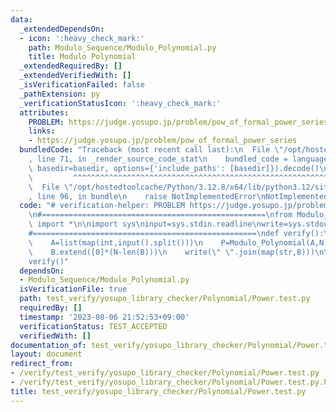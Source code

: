 ```yaml
---
data:
  _extendedDependsOn:
  - icon: ':heavy_check_mark:'
    path: Modulo_Sequence/Modulo_Polynomial.py
    title: Modulo Polynomial
  _extendedRequiredBy: []
  _extendedVerifiedWith: []
  _isVerificationFailed: false
  _pathExtension: py
  _verificationStatusIcon: ':heavy_check_mark:'
  attributes:
    PROBLEM: https://judge.yosupo.jp/problem/pow_of_formal_power_series
    links:
    - https://judge.yosupo.jp/problem/pow_of_formal_power_series
  bundledCode: "Traceback (most recent call last):\n  File \"/opt/hostedtoolcache/Python/3.12.8/x64/lib/python3.12/site-packages/onlinejudge_verify/documentation/build.py\"\
    , line 71, in _render_source_code_stat\n    bundled_code = language.bundle(stat.path,\
    \ basedir=basedir, options={'include_paths': [basedir]}).decode()\n          \
    \         ^^^^^^^^^^^^^^^^^^^^^^^^^^^^^^^^^^^^^^^^^^^^^^^^^^^^^^^^^^^^^^^^^^^^^^^^^^^^^^^^^\n\
    \  File \"/opt/hostedtoolcache/Python/3.12.8/x64/lib/python3.12/site-packages/onlinejudge_verify/languages/python.py\"\
    , line 96, in bundle\n    raise NotImplementedError\nNotImplementedError\n"
  code: "# verification-helper: PROBLEM https://judge.yosupo.jp/problem/pow_of_formal_power_series\n\
    \n#==================================================\nfrom Modulo_Sequence.Modulo_Polynomial\
    \ import *\n\nimport sys\ninput=sys.stdin.readline\nwrite=sys.stdout.write\n\n\
    #==================================================\ndef verify():\n    N,M=map(int,input().split())\n\
    \    A=list(map(int,input().split()))\n    P=Modulo_Polynomial(A,N)\n    B=Power(P,M).Poly\n\
    \    B.extend([0]*(N-len(B)))\n    write(\" \".join(map(str,B)))\n\n#==================================================\n\
    verify()"
  dependsOn:
  - Modulo_Sequence/Modulo_Polynomial.py
  isVerificationFile: true
  path: test_verify/yosupo_library_checker/Polynomial/Power.test.py
  requiredBy: []
  timestamp: '2023-08-06 21:52:53+09:00'
  verificationStatus: TEST_ACCEPTED
  verifiedWith: []
documentation_of: test_verify/yosupo_library_checker/Polynomial/Power.test.py
layout: document
redirect_from:
- /verify/test_verify/yosupo_library_checker/Polynomial/Power.test.py
- /verify/test_verify/yosupo_library_checker/Polynomial/Power.test.py.html
title: test_verify/yosupo_library_checker/Polynomial/Power.test.py
---
```

